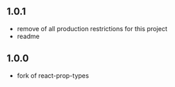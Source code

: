 
## 1.0.1

* remove of all production restrictions for this project
* readme

## 1.0.0

* fork of react-prop-types 
 
[unreleased]: https://bitbucket.org/frontendsolutions/ufp-core/branches/compare/1.0.1%0Ddevelop
[1.0.1]: https://bitbucket.org/frontendsolutions/ufp-core/branches/compare/1.0.0%0D1.0.1
[1.0.0]: https://bitbucket.org/frontendsolutions/ufp-core/commits/1.0.0
